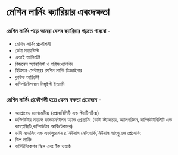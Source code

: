 # মেশিন লার্নিং ক্যারিয়ার এবংদক্ষতা

### মেশিন লার্নিং পড়ে আমরা যেসব ক্যারিয়ার গড়তে পারবো - 

* মেশিন লার্নিং প্রকৌশলী 
* ডেটা সায়েন্টিস্ট 
* এআই আর্কিটেক্ট 
* বিজনেস অ্যানালিস্ট ও পরিসংখ্যানবিদ 
* হিউমান-সেন্টারের মেশিন লার্নিং ডিজাইনার 
* ক্লাউড আর্চিটেক্ট 
* কম্পিউটেশনাল লিঙ্গুইস্ট ইত্যাদি

### মেশিন লার্নিং প্রকৌশলী হতে যেসব দক্ষতা প্রয়োজন - 

* অ্যাপ্লায়েড ম্যাথমেটিক্স \(প্রোবাবিলিটি এন্ড স্ট্যাটিসটিক্স\) 
* কম্পিউটার সায়েন্স ফান্ডামেন্টালস অ্যান্ড প্রোগ্রামিং \(ডাটা স্ট্যাকচার, অ্যালগরিদম, কম্পিউটাবিলিটি এন্ড কমপ্লেক্সিটি,কম্পিউটার আর্কিটেকচার\) 
* ডাটা মডেলিং এন্ড এভালুয়েশন ৪.নিউরাল নেটওয়ার্ক,নিউরাল ল্যাংঙ্গুয়েজ প্রেসেসিং 
* ডিপ লার্নিং 
* কমিউনিকেশন স্কিল এবং টিম ওয়ার্ক



